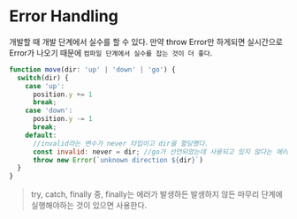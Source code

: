 # Error Handling

개발할 때 개발 단계에서 실수를 할 수 있다. 
만약 throw Error만 하게되면 실시간으로 Error가 나오기 때문에 `컴파일 단계에서 실수를 잡는 것이 더 좋다`. 

```js
function move(dir: 'up' | 'down' | 'go') {
  switch(dir) {
    case 'up':
      position.y += 1
      break;
    case 'down':
      position.y -= 1
      break;
    default:
      //invalid라는 변수가 never 타입이고 dir을 할당했다.
      const invalid: never = dir; //go가 선언되었는데 사용되고 있지 않다는 에러가 컴파일때 일어난다.
      throw new Error(`unknown direction ${dir}`)
  }
}
```

> try, catch, finally 중, finally는 에러가 발생하든 발생하지 않든 마무리 단계에 실행해야하는 것이 있으면 사용한다.